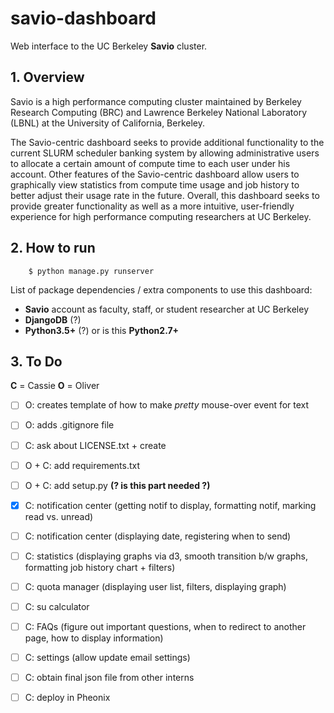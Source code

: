 # savio-dashboard

Web interface to the UC Berkeley **Savio** cluster.

## 1. Overview

Savio is a high performance computing cluster maintained by Berkeley Research Computing (BRC) and Lawrence Berkeley National Laboratory (LBNL) at the University of California, Berkeley.

The Savio-centric dashboard seeks to provide additional functionality to the current SLURM scheduler banking system by allowing administrative users to allocate a certain amount of compute time to each user under his account. Other features of the Savio-centric dashboard allow users to graphically view statistics from compute time usage and job history to better adjust their usage rate in the future. Overall, this dashboard seeks to provide greater functionality as well as a more intuitive, user-friendly experience for high performance computing researchers at UC Berkeley.

## 2. How to run

```
    $ python manage.py runserver
```

List of package dependencies / extra components to use this dashboard:

- **Savio** account as faculty, staff, or student researcher at UC Berkeley
- **DjangoDB** (?)
- **Python3.5+** (?) or is this **Python2.7+**

## 3. To Do

**C** = Cassie
**O** = Oliver

- [ ] O: creates template of how to make *pretty* mouse-over event for text
- [ ] O: adds .gitignore file
- [ ] C: ask about LICENSE.txt  + create
- [ ] O + C: add requirements.txt
- [ ] O + C: add setup.py **(? is this part needed ?)**

- [x] C: notification center (getting notif to display, formatting notif, marking read vs. unread)
- [ ] C: notification center (displaying date, registering when to send)
- [ ] C: statistics (displaying graphs via d3, smooth transition b/w graphs, formatting job history chart + filters)
- [ ] C: quota manager (displaying user list, filters, displaying graph)
- [ ] C: su calculator 
- [ ] C: FAQs (figure out important questions, when to redirect to another page, how to display information)
- [ ] C: settings (allow update email settings)
- [ ] C: obtain final json file from other interns 
- [ ] C: deploy in Pheonix
